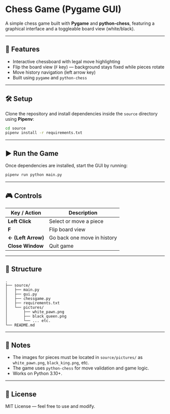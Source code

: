 # Chess Game (Pygame GUI)

A simple chess game built with **Pygame** and **python-chess**, featuring a graphical interface and a toggleable board view (white/black).

---

## 🧩 Features

- Interactive chessboard with legal move highlighting
- Flip the board view (`F` key) — background stays fixed while pieces rotate
- Move history navigation (left arrow key)
- Built using `pygame` and `python-chess`

---

## 🛠️ Setup

Clone the repository and install dependencies inside the `source` directory using **Pipenv**:

```bash
cd source
pipenv install -r requirements.txt
```

---

## ▶️ Run the Game

Once dependencies are installed, start the GUI by running:

```bash
pipenv run python main.py
```

---

## 🎮 Controls

| Key / Action | Description |
|---------------|-------------|
| **Left Click** | Select or move a piece |
| **F** | Flip board view |
| **← (Left Arrow)** | Go back one move in history |
| **Close Window** | Quit game |

---

## 📁 Structure

```
.
├── source/
│   ├── main.py
│   ├── gui.py
│   ├── chessgame.py
│   ├── requirements.txt
│   └── pictures/
│       ├── white_pawn.png
│       ├── black_queen.png
│       └── ... etc.
└── README.md
```

---

## 🧠 Notes

- The images for pieces must be located in `source/pictures/` as `white_pawn.png`, `black_king.png`, etc.
- The game uses `python-chess` for move validation and game logic.
- Works on Python 3.10+.

---

## 📜 License

MIT License — feel free to use and modify.
